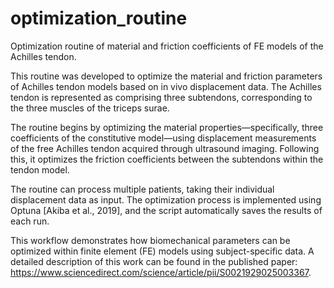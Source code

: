 # optimization_routine
Optimization routine of material and friction coefficients of FE models of the Achilles tendon.

This routine was developed to optimize the material and friction parameters of Achilles tendon models based on in vivo displacement data. The Achilles tendon is represented as comprising three subtendons, corresponding to the three muscles of the triceps surae.

The routine begins by optimizing the material properties—specifically, three coefficients of the constitutive model—using displacement measurements of the free Achilles tendon acquired through ultrasound imaging. Following this, it optimizes the friction coefficients between the subtendons within the tendon model.

The routine can process multiple patients, taking their individual displacement data as input. The optimization process is implemented using Optuna [Akiba et al., 2019], and the script automatically saves the results of each run.

This workflow demonstrates how biomechanical parameters can be optimized within finite element (FE) models using subject-specific data. A detailed description of this work can be found in the published paper: https://www.sciencedirect.com/science/article/pii/S0021929025003367.
